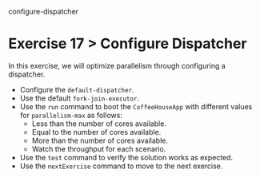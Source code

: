 configure-dispatcher

# Exercise 17 > Configure Dispatcher

In this exercise, we will optimize parallelism through configuring a dispatcher.

- Configure the `default-dispatcher`.
- Use the default `fork-join-executor`.
- Use the `run` command to boot the `CoffeeHouseApp` with different values for `parallelism-max` as follows:
    - Less than the number of cores available.
    - Equal to the number of cores available.
    - More than the number of cores available.
    - Watch the throughput for each scenario.
- Use the `test` command to verify the solution works as expected.
- Use the `nextExercise` command to move to the next exercise.
